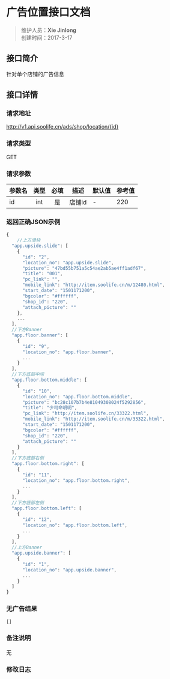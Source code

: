 # 广告位置接口文档
>维护人员：**Xie Jinlong**  
>创建时间：2017-3-17

## 接口简介
针对单个店铺的广告信息  

## 接口详情

### 请求地址
http://v1.api.soolife.cn/ads/shop/location/{id}

### 请求类型
GET

### 请求参数
| 参数名 | 类型 | 必填 | 描述 | 默认值 | 参考值 |
| --- | :---: | :---: | --- | --- | --- |
| id | int | 是 | 店铺id | - | 220 |

### 返回正确JSON示例
```javascript
{
	//上方滑块
  "app.upside.slide": [
    {
      "id": "2",
      "location_no": "app.upside.slide",
      "picture": "47bd55b751a5c54ae2ab5ae4ff1adf67",
      "title": "001",
      "pc_link": "",
      "mobile_link": "http://item.soolife.cn/m/12480.html",
      "start_date": "1501171200",
      "bgcolor": "#ffffff",
      "shop_id": "220",
      "attach_picture": ""
    },
	...
  ],
  //下方Banner
  "app.floor.banner": [
    {
      "id": "9",
      "location_no": "app.floor.banner",
	  ...
    }
  ],
  //下方底部中间
  "app.floor.bottom.middle": [
    {
      "id": "10",
      "location_no": "app.floor.bottom.middle",
      "picture": "bc28c107b7b4e81049308024f5292856",
      "title": "少司命明明",
      "pc_link": "http://item.soolife.cn/33322.html",
      "mobile_link": "http://item.soolife.cn/m/33322.html",
      "start_date": "1501171200",
      "bgcolor": "#ffffff",
      "shop_id": "220",
      "attach_picture": ""
    }
  ],
  //下方底部右侧
  "app.floor.bottom.right": [
    {
      "id": "11",
      "location_no": "app.floor.bottom.right",
	  ...
    }
  ],
  //下方底部左侧
  "app.floor.bottom.left": [
    {
      "id": "12",
      "location_no": "app.floor.bottom.left",
	  ...
    }
  ],
  //上方Banner
  "app.upside.banner": [
    {
      "id": "1",
      "location_no": "app.upside.banner",
	  ...
    }
  ]
}
```
### 无广告结果
```javascript
[]
```

### 备注说明
无

### 修改日志
